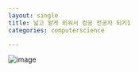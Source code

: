 ```yaml
---
layout: single
title: 넓고 얕게 외워서 컴공 전공자 되기1
categories: computerscience

---
```


![image](https://user-images.githubusercontent.com/71391013/220339054-7468f699-c742-40a4-9c43-ca017a7676a8.png)
